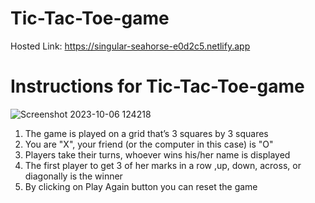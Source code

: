 ﻿# Tic-Tac-Toe-game
 Hosted Link:
https://singular-seahorse-e0d2c5.netlify.app
# Instructions for Tic-Tac-Toe-game
![Screenshot 2023-10-06 124218](https://github.com/RounitSingh/Tic-Tac-Toe-game/assets/117521913/5014c05a-e276-42a8-9b99-5b150b4e1ff8)

<ol>
  <li>The game is played on a grid that’s 3 squares by 3 squares</li>
  <li>You are "X", your friend (or the computer in this case) is "O"</li>
  <li>Players take their turns, whoever wins his/her name is displayed</li>
  <li>The first player to get 3 of her marks in a row ,up, down, across, or diagonally is the winner</li>
  <li>By clicking on Play Again button you can reset the game </li>
</ol>
